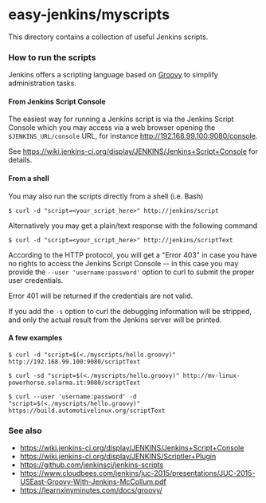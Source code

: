 # easy-jenkins/myscripts

This directory contains a collection of useful Jenkins scripts.

### How to run the scripts

Jenkins offers a scripting language based on [Groovy](http://www.groovy-lang.org/) to simplify administration tasks.

#### From Jenkins Script Console

The easiest way for running a Jenkins script is via the Jenkins Script Console which you may access via a web browser opening the
`$JENKINS_URL/console` URL, for instance <http://192.168.99.100:9080/console>.

See https://wiki.jenkins-ci.org/display/JENKINS/Jenkins+Script+Console for details.

#### From a shell

You may also run the scripts directly from a shell (i.e. Bash)

```
$ curl -d "script=<your_script_here>" http://jenkins/script
```

Alternatively you may get a plain/text response with the following command

```
$ curl -d "script=<your_script_here>" http://jenkins/scriptText
```

According to the HTTP protocol, you will get a "Error 403" in case you have no rights to access the Jenkins Script Console -- in this case you may provide the `--user 'username:password'` option to curl to submit the proper user credentials.

Error 401 will be returned if the credentials are not valid.

If you add the `-s` option to curl the debugging information will be stripped, and only the actual result from the Jenkins server will be printed.

#### A few examples

```
$ curl -d "script=$(<./myscripts/hello.groovy)" http://192.168.99.100:9080/scriptText
```

```
$ curl -sd "script=$(<./myscripts/hello.groovy)" http://mv-linux-powerhorse.solarma.it:9080/scriptText
```

```
$ curl --user 'username:password' -d "script=$(<./myscripts/hello.groovy)" https://build.automotivelinux.org/scriptText
```

### See also

* https://wiki.jenkins-ci.org/display/JENKINS/Jenkins+Script+Console
* https://wiki.jenkins-ci.org/display/JENKINS/Scriptler+Plugin
* https://github.com/jenkinsci/jenkins-scripts
* https://www.cloudbees.com/jenkins/juc-2015/presentations/JUC-2015-USEast-Groovy-With-Jenkins-McCollum.pdf
* https://learnxinyminutes.com/docs/groovy/

<!-- EOF -->
